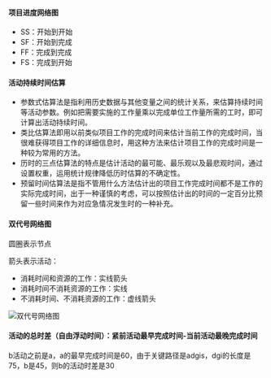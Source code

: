 #### 项目进度网络图

- SS：开始到开始
- SF：开始到完成
- FF：完成到完成
- FS：完成到开始

#### 活动持续时间估算

- 参数式估算法是指利用历史数据与其他变量之间的统计关系，来估算持续时间等活动参数。例如把需要实施的工作量乘以完成单位工作量所需的工时，即可计算出活动持续时间。
- 类比估算法即用以前类似项目工作的完成时间来估计当前工作的完成时间，当很难获得项目工作的详细信息时，用这种方法来估计项目工作的完成时间是一种较为常用的方法。
- 历时的三点估算法的特点是估计活动的最可能、最乐观以及最悲观时间，通过设置权重，运用统计规律降低历时估算的不确定性。
- 预留时间估算法是指不管用什么方法估计出的项目工作完成时间都不是工作的实际完成时间，出于一种谨慎的考虑，可以按照估计出的时间的一定百分比预留一些时间来作为对应急情况发生时的一种补充。

#### 双代号网络图

圆圈表示节点

箭头表示活动：

- 消耗时间和资源的工作：实线箭头
- 消耗时间不消耗资源的工作：实线
- 不消耗时间、不消耗资源的工作：虚线箭头

![双代号网络图](https://github.com/youcai922/gaoxiang2022/blob/main/99src/双代号网络图.png?raw=true)

#### 活动的总时差（自由浮动时间）：紧前活动最早完成时间-当前活动最晚完成时间

b活动之前是a，a的最早完成时间是60，由于关键路径是adgis，dgi的长度是75，b是45，则b的活动时差是30